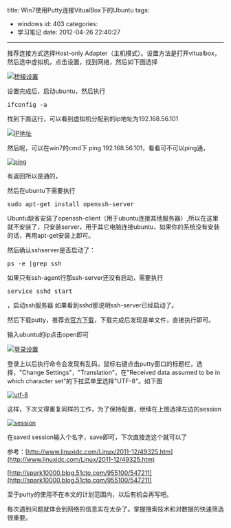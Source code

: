 title: Win7使用Putty连接VitualBox下的Ubuntu
tags:
  - windows
id: 403
categories:
  - 学习笔记
date: 2012-04-26 22:40:27
---

推荐连接方式选择Host-only Adapter（主机模式）。设置方法是打开vitualbox，然后选中虚拟机，点击设置，找到网络，然后如下图选择

[![](/images/6f75b3ea6509800b51958f720d2e3173390bc0a1.jpg "桥接设置")](http://leaverimage.b0.upaiyun.com/20944_o.jpg)

设置完成后，启动ubuntu，然后执行
<pre lang="php">ifconfig -a</pre>
找到下面这行，可以看到虚拟机分配到的ip地址为192.168.56.101

[![](/images/a57df08f6538afb4deebab8a4e08564bda4528e0.jpg "IP地址")](http://leaverimage.b0.upaiyun.com/20945_o.jpg)

然后呢，可以在win7的cmd下 ping 192.168.56.101，看看可不可以ping通，

[![](/images/b38276de90d54e82042a95ae97e40e658753d1d5.jpg "ping")](http://leaverimage.b0.upaiyun.com/20948_o.jpg)

有返回所以是通的，

然后在ubuntu下需要执行
<pre lang="php">sudo apt-get install openssh-server</pre>
Ubuntu缺省安装了openssh-client（用于ubuntu连接其他服务器）,所以在这里就不安装了，只安装server，用于其它电脑连接ubuntu，如果你的系统没有安装的话，再用apt-get安装上即可。

然后确认sshserver是否启动了：
<pre lang="php">ps -e |grep ssh</pre>
如果只有ssh-agent行那ssh-server还没有启动，需要执行
<pre lang="php">service sshd start</pre>
，启动ssh服务器
如果看到sshd那说明ssh-server已经启动了。

然后下载putty，推荐去[官方下载](http://www.chiark.greenend.org.uk/~sgtatham/putty/download.html)，下载完成后发现是单文件，直接执行即可。

输入ubuntu的ip点击open即可

[![](/images/9901f47b9a70d8c61d8ea28aeb41985e4b92be9d.jpg "登录设置")](http://leaverimage.b0.upaiyun.com/20950_o.jpg)

登录上以后执行命令会发现有乱码，鼠标右键点击putty窗口的标题栏，选择，"Change Settings"，"Translation"，在"Received data assumed to be in which character set"的下拉菜单里选择"UTF-8"。如下图

[![](/images/6d08c4a6755cd31c3dc560f681162e46c797c02d.png "utf-8")](http://leaverimage.b0.upaiyun.com/20951_o.png)

这样，下次又得重复同样的工作，为了保持配置，继续在上图选择左边的session

[![](/images/d0111c6b9386937d97e77046d84dbd510a062982.jpg "session")](http://leaverimage.b0.upaiyun.com/20952_o.jpg)

在saved session输入个名字，save即可，下次直接连这个就可以了

参考：[http://www.linuxidc.com/Linux/2011-12/49325.htm](http://www.linuxidc.com/Linux/2011-12/49325.htm)

[http://spark10000.blog.51cto.com/955100/547211](http://spark10000.blog.51cto.com/955100/547211)

至于putty的使用不在本文的计划范围内，以后有机会再写吧。

每次遇到问题就体会到网络的信息实在太杂了。掌握搜索技术和对数据的快速筛选很重要。

&nbsp;